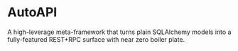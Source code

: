 # AutoAPI

A high-leverage meta-framework that turns plain SQLAlchemy models into a fully-featured REST+RPC surface with near zero boiler plate.